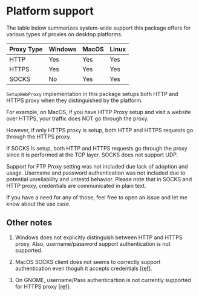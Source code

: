 # Platform support

The table below summarizes system-wide support this package offers for various types of proxies on desktop platforms.

| Proxy Type | Windows | MacOS | Linux |
| --- | ----------- | ------ | ------ |
| HTTP | Yes | Yes | Yes
| HTTPS | Yes | Yes | Yes
| SOCKS | No | Yes | Yes


`SetupWebProxy` implementation in this package setups both HTTP and HTTPS proxy when they distinguished by the platform. 

For example, on MacOS, if you have HTTP Proxy setup and visit a website over HTTPS, your traffic does NOT go through the proxy. 

However, if only HTTPS proxy is setup, both HTTP and HTTPS requests go through the HTTPS proxy.

If SOCKS is setup, both HTTP and HTTPS requests go through the proxy since it is performed at the TCP layer. SOCKS does not support UDP.

Support for FTP Proxy setting was not included due lack of adoption and usage. Username and password authentication was not included due to potential unreliability and untestd behavior. Please note that in SOCKS and HTTP proxy, credentials are communicated in plain text.

If you have a need for any of those, feel free to open an issue and let me know about the use case.

## Other notes

1. Windows does not explicitly distinguish between HTTP and HTTPS proxy. Also, username/password support authentication is not supported.

2. MacOS SOCKS client does not seems to correctly support authentication even thoguh it accepts credentials [[ref](https://discussions.apple.com/thread/255394737?sortBy=best)].

3. On GNOME, username/Pass authenticartion is not currently supported for HTTPS proxy [[ref](https://gitlab.gnome.org/GNOME/gsettings-desktop-schemas/-/issues/42)].